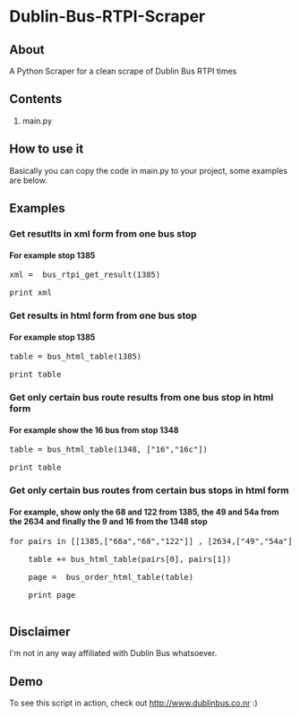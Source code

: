 # Dublin-Bus-RTPI-Scraper


## About
A Python Scraper for a clean scrape of Dublin Bus RTPI times


## Contents
1. main.py


## How to use it
Basically you can copy the code in main.py to your project, some examples are below.


## Examples


### Get resutlts in xml form from one bus stop
#### For example stop 1385
<pre>
xml =  bus_rtpi_get_result(1385)

print xml
</pre>

### Get results in html form from one bus stop
#### For example stop 1385
<pre>
table = bus_html_table(1385)

print table
</pre>

### Get only certain bus route results from one bus stop in html form
#### For example show the 16 bus from stop 1348
<pre>
table = bus_html_table(1348, ["16","16c"])

print table
</pre>


### Get only certain bus routes from certain bus stops in html form
#### For example, show only the 68 and 122 from 1385, the 49 and 54a from the 2634 and finally the 9 and 16 from the 1348 stop
<pre>
for pairs in [[1385,["68a","68","122"]] , [2634,["49","54a"]] , [1348,["9","16","16c"]] ]:

    table += bus_html_table(pairs[0], pairs[1])

	page =  bus_order_html_table(table)

	print page
	
</pre>
	
## Disclaimer
I'm not in any way affiliated with Dublin Bus whatsoever.


## Demo
To see this script in action, check out http://www.dublinbus.co.nr
:)